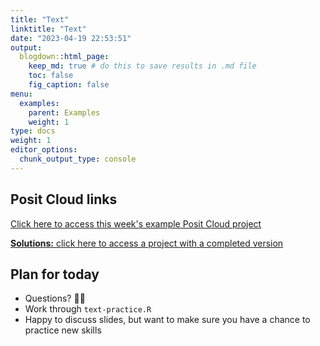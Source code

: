 ```yaml
---
title: "Text"
linktitle: "Text"
date: "2023-04-19 22:53:51"
output:
  blogdown::html_page:
    keep_md: true # do this to save results in .md file
    toc: false
    fig_caption: false
menu:
  examples:
    parent: Examples
    weight: 1
type: docs
weight: 1
editor_options:
  chunk_output_type: console
---
```


## Posit Cloud links

[Click here to access this week's example Posit Cloud project](https://posit.cloud/spaces/328615/content/5832370)

[**Solutions:** click here to access a project with a completed version](https://posit.cloud/spaces/328615/content/5832363)


## Plan for today
- Questions? :raising_hand_woman:
- Work through `text-practice.R`
- Happy to discuss slides, but want to make sure you have a chance to practice new skills

